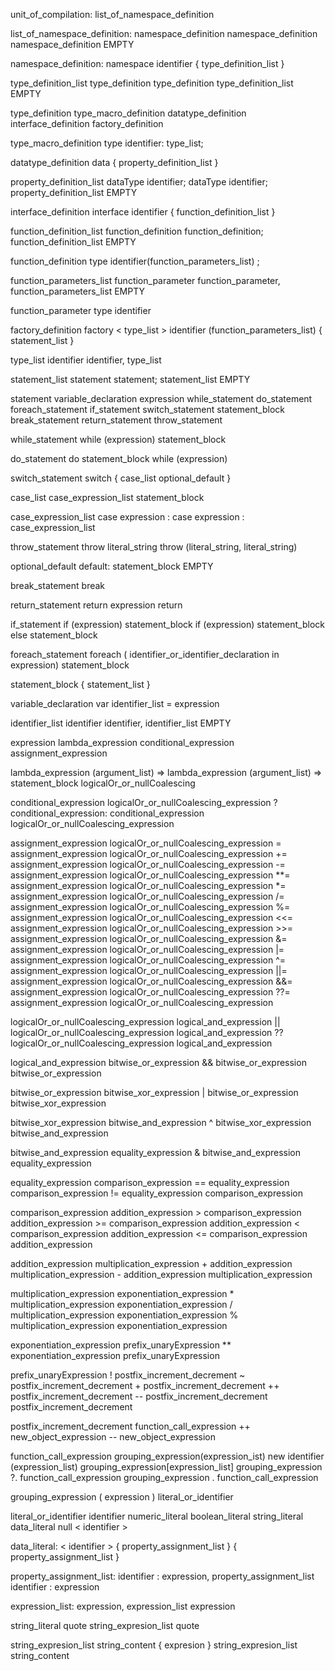 unit_of_compilation:
    list_of_namespace_definition

list_of_namespace_definition:
    namespace_definition
    namespace_definition namespace_definition
    EMPTY

namespace_definition:
    namespace identifier {  type_definition_list }

type_definition_list
    type_definition
    type_definition type_definition_list
    EMPTY

type_definition
    type_macro_definition
    datatype_definition
    interface_definition
    factory_definition

type_macro_definition
    type identifier: type_list;

datatype_definition
    data { property_definition_list }

property_definition_list
    dataType identifier;
    dataType identifier; property_definition_list
    EMPTY

interface_definition
    interface identifier { function_definition_list }

function_definition_list
    function_definition
    function_definition; function_definition_list
    EMPTY

function_definition
    type identifier(function_parameters_list) ;

function_parameters_list
    function_parameter
    function_parameter, function_parameters_list
    EMPTY

function_parameter
    type identifier

factory_definition
    factory < type_list > identifier (function_parameters_list) { statement_list }

type_list
    identifier
    identifier, type_list

statement_list
    statement
    statement; statement_list
    EMPTY

statement
    variable_declaration
    expression
    while_statement
    do_statement
    foreach_statement
    if_statement
    switch_statement
    statement_block
    break_statement
    return_statement
    throw_statement

while_statement
    while (expression) statement_block

do_statement
    do statement_block while (expression)

switch_statement
    switch { case_list optional_default }

case_list
    case_expression_list statement_block

case_expression_list
    case expression :
    case expression : case_expression_list

throw_statement
    throw literal_string
    throw (literal_string, literal_string)

optional_default
    default: statement_block
    EMPTY

break_statement
    break

return_statement
    return expression
    return

if_statement
    if (expression) statement_block
    if (expression) statement_block else statement_block

foreach_statement
    foreach ( identifier_or_identifier_declaration in expression) statement_block

statement_block
    { statement_list }

variable_declaration
    var identifier_list = expression

identifier_list
    identifier
    identifier, identifier_list
    EMPTY

expression
    lambda_expression
    conditional_expression
    assignment_expression

lambda_expression
    (argument_list) => lambda_expression
    (argument_list) => statement_block
    logicalOr_or_nullCoalescing

conditional_expression
    logicalOr_or_nullCoalescing_expression ? conditional_expression: conditional_expression
    logicalOr_or_nullCoalescing_expression

assignment_expression
    logicalOr_or_nullCoalescing_expression = assignment_expression
    logicalOr_or_nullCoalescing_expression += assignment_expression
    logicalOr_or_nullCoalescing_expression -= assignment_expression
    logicalOr_or_nullCoalescing_expression **= assignment_expression
    logicalOr_or_nullCoalescing_expression *= assignment_expression
    logicalOr_or_nullCoalescing_expression /= assignment_expression
    logicalOr_or_nullCoalescing_expression %= assignment_expression
    logicalOr_or_nullCoalescing_expression <<= assignment_expression
    logicalOr_or_nullCoalescing_expression >>= assignment_expression
    logicalOr_or_nullCoalescing_expression &= assignment_expression
    logicalOr_or_nullCoalescing_expression |= assignment_expression
    logicalOr_or_nullCoalescing_expression ^= assignment_expression
    logicalOr_or_nullCoalescing_expression ||= assignment_expression
    logicalOr_or_nullCoalescing_expression &&= assignment_expression
    logicalOr_or_nullCoalescing_expression ??= assignment_expression
    logicalOr_or_nullCoalescing_expression

logicalOr_or_nullCoalescing_expression
    logical_and_expression || logicalOr_or_nullCoalescing_expression
    logical_and_expression ?? logicalOr_or_nullCoalescing_expression
    logical_and_expression

logical_and_expression
    bitwise_or_expression && bitwise_or_expression
    bitwise_or_expression

bitwise_or_expression
    bitwise_xor_expression | bitwise_or_expression
    bitwise_xor_expression

bitwise_xor_expression
    bitwise_and_expression ^ bitwise_xor_expression
    bitwise_and_expression

bitwise_and_expression
    equality_expression & bitwise_and_expression
    equality_expression

equality_expression
    comparison_expression == equality_expression
    comparison_expression != equality_expression
    comparison_expression

comparison_expression
    addition_expression > comparison_expression
    addition_expression >= comparison_expression
    addition_expression < comparison_expression
    addition_expression <= comparison_expression
    addition_expression

addition_expression
    multiplication_expression + addition_expression
    multiplication_expression - addition_expression
    multiplication_expression

multiplication_expression
    exponentiation_expression * multiplication_expression
    exponentiation_expression / multiplication_expression
    exponentiation_expression % multiplication_expression
    exponentiation_expression

exponentiation_expression
    prefix_unaryExpression ** exponentiation_expression
    prefix_unaryExpression

prefix_unaryExpression
    ! postfix_increment_decrement
    ~ postfix_increment_decrement
    + postfix_increment_decrement
    ++ postfix_increment_decrement
    -- postfix_increment_decrement
    postfix_increment_decrement

postfix_increment_decrement
    function_call_expression ++
    new_object_expression --
    new_object_expression

function_call_expression
    grouping_expression(expression_ist)
    new identifier (expression_list)
    grouping_expression[expression_list]
    grouping_expression ?. function_call_expression
    grouping_expression . function_call_expression

grouping_expression
    ( expression )
    literal_or_identifier

literal_or_identifier
    identifier
    numeric_literal
    boolean_literal
    string_literal
    data_literal
    null < identifier >

data_literal:
    < identifier > { property_assignment_list }
    { property_assignment_list }

property_assignment_list:
    identifier : expression, property_assignment_list
    identifier : expression

expression_list:
    expression, expression_list
    expression

string_literal
    quote string_expresion_list quote

string_expresion_list
    string_content { expresion } string_expresion_list
    string_content

